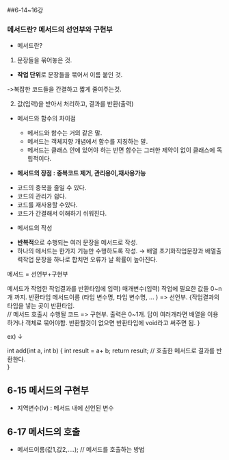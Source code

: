 ##6-14~16강
### 메서드란? 메서드의 선언부와 구현부

* 메서드란? 
1. 문장들을 묶어놓은 것.
- <b>작업 단위</b>로 문장들을 묶어서 이름 붙인 것.

->복잡한 코드들을 간결하고 짧게 줄여주는것.

2. 값(입력)을 받아서 처리하고, 결과를 반환(출력)

* 메서드와 함수의 차이점
  * 메서드와 함수는 거의 같은 말. 
  * 메서드는 객체지향 개념에서 함수를 지칭하는 말.
  * 메서드는 클래스 안에 있어야 하는 반면 
	함수는 그러한 제약이 없이
	클래스에 독립적이다.

* <b>메서드의 장점 : 중복코드 제거, 관리용이,재사용가능 </b>
- 코드의 중복을 줄일 수 있다.
- 코드의 관리가 쉽다.
- 코드를 재사용할 수있다.
- 코드가 간결해서 이해하기 쉬워진다.

* 메서드의 작성
- <b>반복적</b>으로 수행되는 여러 문장을 메서드로 작성.
- 하나의 메서드는 한가지 기능만 수행하도록 작성.
	→ 배열 초기화작업문장과 배열출력작업 문장을 하나로 합치면 오류가 날 확률이 높아진다.

메서드 = 선언부+구현부

메서드가 작업한 작업결과를 반환타입에 입력) 			매개변수(입력) 작업에 필요한 값들 0~n개 까지.
반환타입 메서드이름 (타입 변수명, 타입 변수명, ... ) => 선언부.
{작업결과의 타입을 넣는 곳이 반환타입.			
	// 메서드 호출시 수행될 코드 => 구현부. 출력은 0~1개. 답이 여러개라면 배열을 이용하거나 객체로 묶어야함. 반환할것이 없으면 반환타입에 void라고 써주면 됨.
}

ex) ↓

int add(int a, int b)
{
	int result = a+ b;
	return result; 	// 호출한 메서드로 결과를 반환한다.	
}


## 6-15 메서드의 구현부
* 지역변수(lv) : 메서드 내에 선언된 변수

## 6-17 메서드의 호출
* 메서드이름(값1,값2,....); // 메서드를 호출하는 방법

